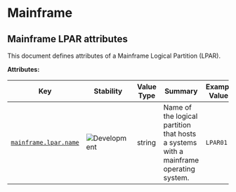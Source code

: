 <!-- NOTE: THIS FILE IS AUTOGENERATED. DO NOT EDIT BY HAND. -->
<!-- see templates/registry/markdown/attribute_namespace.md.j2 -->

# Mainframe

## Mainframe LPAR attributes

This document defines attributes of a Mainframe Logical Partition (LPAR).

**Attributes:**

| Key | Stability | Value Type | Summary | Example Values |
|---|---|---|---|---|
| <a id="mainframe-lpar-name" href="#mainframe-lpar-name">`mainframe.lpar.name`</a> | ![Development](https://img.shields.io/badge/-development-blue) | string | Name of the logical partition that hosts a systems with a mainframe operating system. | `LPAR01` |
